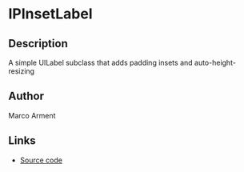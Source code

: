 # IPInsetLabel

## Description

A simple UILabel subclass that adds padding insets and auto-height-resizing

## Author

Marco Arment

## Links

* [Source code](https://gist.github.com/2596057)
